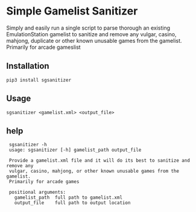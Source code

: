 # Simple Gamelist Sanitizer

Simply and easily run a single script to parse thorough an existing EmulationStation
gamelist to sanitize and remove any vulgar, casino, mahjong, duplicate or other known unusable games from the gamelist.
Primarily for arcade gameslist
 
## Installation
`pip3 install sgsanitizer`

## Usage
`sgsanitizer <gamelist.xml> <output_file>`

## help
```
 sgsanitizer -h
 usage: sgsanitizer [-h] gamelist_path output_file

 Provide a gamelist.xml file and it will do its best to sanitize and remove any
 vulgar, casino, mahjong, or other known unusable games from the gamelist.
 Primarily for arcade games

 positional arguments:
   gamelist_path  full path to gamelist.xml
   output_file    full path to output location
```
